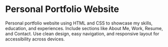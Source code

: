 # Personal Portfolio Website

Personal portfolio website using HTML and CSS to showcase my skills, education, and experiences. Include sections like About Me, Work, Resume, and Contact.
Use clean design, easy navigation, and responsive layout for accessibility across devices.
